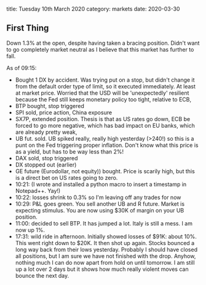title:  Tuesday 10th March 2020
category: markets
date: 2020-03-30

## First Thing

Down 1.3% at the open, despite having taken a bracing position. Didn't want to go completely market neutral as I believe that this market has further to fall.

As of 09:15:

* Bought 1 DX by accident. Was trying put on a stop, but didn't change it from the default order type of limit, so it executed immediately. At least at market price. Worried that the USD will be 'unexpectedly' resilient because the Fed still keeps monetary policy too tight, relative to ECB,
* BTP bought, stop triggered
* SPI sold, price action, China exposure
* SX7P, extended position. Thesis is that as US rates go down, ECB be forced to go more negative, which has bad impact on EU banks, which are already pretty weak,
* UB fut. sold. UB spiked really, really high yesterday \(&gt;240!\) so this is a punt on the Fed triggering proper inflation. Don't know what this price is as a yield, but has to be way less than 2%!
* DAX sold, stop triggered
* DX stopped out \(earlier\)
* GE future \(Eurodollar, not equity\)\) bought. Price is scarily high, but this is a direct bet on US rates going to zero.
* 10:21: \(I wrote and installed a python macro to insert a timestamp in Notepad++. Yay!\)
* 10:22: losses shrink to 0.3% so I'm leaving off any trades for now
* 10:29: P&L goes green. You sell another UB and R future. Market is expecting stimulus. You are now using $30K of margin on your UB position.
* 11:00: decided to sell BTP. It has jumped a lot. Italy is still a mess. I am now up 1%.
* 17:31: wild ride in afternoon. Initially showed losses of $91K: about 10%. This went right down to $20K. It then shot up again. Stocks bounced a long way back from their lows yesterday. Probably I should have closed all positions, but I am sure we have not finished with the drop. Anyhow, nothing much I can do now apart from hold on until tomorrow. I am still up a lot over 2 days but it shows how much really violent moves can bounce the next day.


